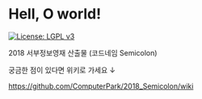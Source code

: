 # Hell, O world!
[![License: LGPL v3](https://img.shields.io/badge/License-LGPL%20v3-blue.svg)](https://www.gnu.org/licenses/lgpl-3.0)

2018 서부정보영재 산출물 (코드네임 Semicolon) 

궁금한 점이 있다면 위키로 가세요 ↓

https://github.com/ComputerPark/2018_Semicolon/wiki
